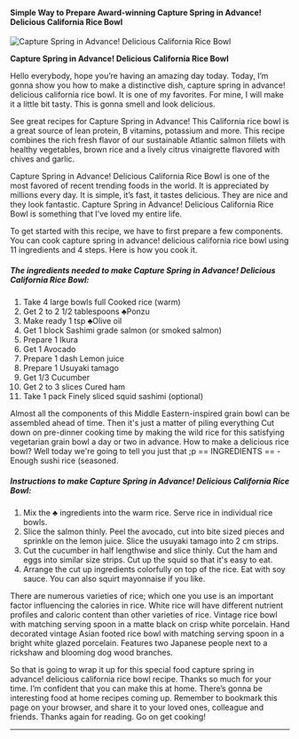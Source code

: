             

#### Simple Way to Prepare Award-winning Capture Spring in Advance! Delicious California Rice Bowl

![Capture Spring in Advance! Delicious California Rice Bowl](https://img-global.cpcdn.com/recipes/6209519972515840/751x532cq70/capture-spring-in-advance-delicious-california-rice-bowl-recipe-main-photo.jpg)

**Capture Spring in Advance! Delicious California Rice Bowl**

Hello everybody, hope you’re having an amazing day today. Today, I’m gonna show you how to make a distinctive dish, capture spring in advance! delicious california rice bowl. It is one of my favorites. For mine, I will make it a little bit tasty. This is gonna smell and look delicious.

See great recipes for Capture Spring in Advance! This California rice bowl is a great source of lean protein, B vitamins, potassium and more. This recipe combines the rich fresh flavor of our sustainable Atlantic salmon fillets with healthy vegetables, brown rice and a lively citrus vinaigrette flavored with chives and garlic.

Capture Spring in Advance! Delicious California Rice Bowl is one of the most favored of recent trending foods in the world. It is appreciated by millions every day. It is simple, it’s fast, it tastes delicious. They are nice and they look fantastic. Capture Spring in Advance! Delicious California Rice Bowl is something that I’ve loved my entire life.

To get started with this recipe, we have to first prepare a few components. You can cook capture spring in advance! delicious california rice bowl using 11 ingredients and 4 steps. Here is how you cook it.

##### The ingredients needed to make Capture Spring in Advance! Delicious California Rice Bowl:

1.  Take 4 large bowls full Cooked rice (warm)
2.  Get 2 to 2 1/2 tablespoons ♣Ponzu
3.  Make ready 1 tsp ♣Olive oil
4.  Get 1 block Sashimi grade salmon (or smoked salmon)
5.  Prepare 1 Ikura
6.  Get 1 Avocado
7.  Prepare 1 dash Lemon juice
8.  Prepare 1 Usuyaki tamago
9.  Get 1/3 Cucumber
10.  Get 2 to 3 slices Cured ham
11.  Take 1 pack Finely sliced squid sashimi (optional)

Almost all the components of this Middle Eastern-inspired grain bowl can be assembled ahead of time. Then it's just a matter of piling everything Cut down on pre-dinner cooking time by making the wild rice for this satisfying vegetarian grain bowl a day or two in advance. How to make a delicious rice bowl? Well today we're going to tell you just that ;p == INGREDIENTS == - Enough sushi rice (seasoned.

##### Instructions to make Capture Spring in Advance! Delicious California Rice Bowl:

1.  Mix the ♣ ingredients into the warm rice. Serve rice in individual rice bowls.
2.  Slice the salmon thinly. Peel the avocado, cut into bite sized pieces and sprinkle on the lemon juice. Slice the usuyaki tamago into 2 cm strips.
3.  Cut the cucumber in half lengthwise and slice thinly. Cut the ham and eggs into similar size strips. Cut up the squid so that it's easy to eat.
4.  Arrange the cut up ingredients colorfully on top of the rice. Eat with soy sauce. You can also squirt mayonnaise if you like.

There are numerous varieties of rice; which one you use is an important factor influencing the calories in rice. White rice will have different nutrient profiles and caloric content than other varieties of rice. Vintage rice bowl with matching serving spoon in a matte black on crisp white porcelain. Hand decorated vintage Asian footed rice bowl with matching serving spoon in a bright white glazed porcelain. Features two Japanese people next to a rickshaw and blooming dog wood branches.

So that is going to wrap it up for this special food capture spring in advance! delicious california rice bowl recipe. Thanks so much for your time. I’m confident that you can make this at home. There’s gonna be interesting food at home recipes coming up. Remember to bookmark this page on your browser, and share it to your loved ones, colleague and friends. Thanks again for reading. Go on get cooking!

* * *